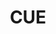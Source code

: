 ---
codehost: https://github.com/https://github.com/cuelang/cue
logohandle: cuelang
sort: cuelang
title: CUE
website: https://cuelang.org/
---